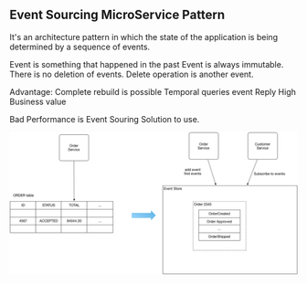 ## Event Sourcing MicroService Pattern

It's an architecture pattern in which the state of the application is being determined by a sequence of events.
 
Event is something that happened in the past
Event is always immutable. 
There is no deletion of events.
Delete operation is another event.

Advantage:
Complete rebuild is possible 
Temporal queries
event Reply
High Business value

Bad Performance is Event Souring Solution to use.

![Screenshot](storingevents.png)


